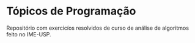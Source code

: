 # Tópicos de Programação

Repositório com exercicíos resolvidos de curso de análise de algoritmos feito no IME-USP.
